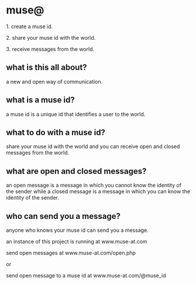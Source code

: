 
<h1>muse@</h1>
<p>1. create a muse id.
<p>2. share your muse id with the world.
<p>3. receive messages from the world.

<h2>what is this all about?</h2>
<p>a new and open way of communication.
<h2>what is a muse id?</h2>
<p>a muse id is a unique id that identifies a user to the world.
<h2>what to do with a muse id?</h2>
<p>share your muse id with the world and you can receive open and closed messages from the world.
<h2>what are open and closed messages?</h2>
<p>an open message is a message in which you cannot know the identity of the sender while a closed message is a message in which you can know the identity of the sender.
<h2>who can send you a message?</h2>
<p>anyone who knows your muse id can send you a message.
<p>an instance of this project is running at www.muse-at.com
<p>send open messages at www.muse-at.com/open.php
<p>or
<p>send open message to a muse id at www.muse-at.com/@muse_id
